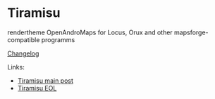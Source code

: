 # Tiramisu
 rendertheme OpenAndroMaps for Locus, Orux and other mapsforge-compatible programms
 
[Changelog](Tiramisu-changelog.txt)  

Links:

- [Tiramisu main post](https://tartamillo.wordpress.com/tiramisu/)
- [Tiramisu EOL](https://tartamillo.wordpress.com/2022/01/03/tiramisu-eol/)



